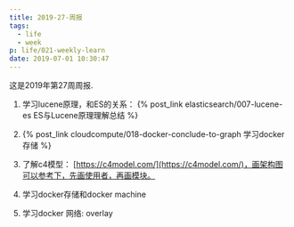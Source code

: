 ```yaml
---
title: 2019-27-周报
tags:
  - life
  - week
p: life/021-weekly-learn
date: 2019-07-01 10:30:47
---
```


这是2019年第27周周报.

1. 学习lucene原理，和ES的关系： {% post_link elasticsearch/007-lucene-es ES与Lucene原理理解总结 %}

2. {% post_link cloudcompute/018-docker-conclude-to-graph 学习docker存储 %}

3. 了解c4模型： [https://c4model.com/](https://c4model.com/)，画架构图可以参考下，先画使用者，再画模块。

4. 学习docker存储和docker machine

5. 学习docker 网络: overlay





